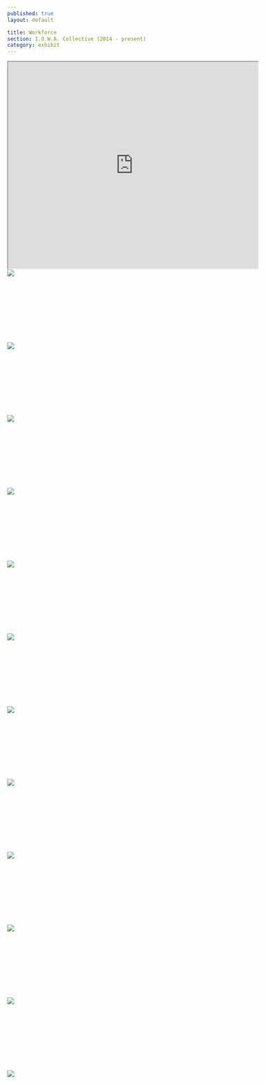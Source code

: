 ```yaml
---
published: true
layout: default

title: Workforce
section: I.O.W.A. Collective (2014 - present)
category: exhibit
---
```


<iframe src="https://docs.google.com/viewer?srcid=0Bydg1JXZmmwKY0VFVEdaVmJmUjA&pid=explorer&efh=false&a=v&chrome=false&embedded=true" width="580px" height="480px"></iframe>

<img src="https://i.imgur.com/qOL4XhKl.jpg">
<br><br>
<br><br>
<br><br>
<br><br>
<br><br>
<img src="https://i.imgur.com/Iim2d73l.jpg">
<br><br>
<br><br>
<br><br>
<br><br>
<br><br>
<img src="https://i.imgur.com/3bdiGS6l.jpg">
<br><br>
<br><br>
<br><br>
<br><br>
<br><br>
<img src="https://i.imgur.com/qWWDpoLl.jpg">
<br><br>
<br><br>
<br><br>
<br><br>
<br><br>
<img src="https://i.imgur.com/NMjOSG7l.jpg">
<br><br>
<br><br>
<br><br>
<br><br>
<br><br>
<img src="https://i.imgur.com/KsErIKXl.jpg">
<br><br>
<br><br>
<br><br>
<br><br>
<br><br>
<img src="https://i.imgur.com/O9IEwKNl.jpg">
<br><br>
<br><br>
<br><br>
<br><br>
<br><br>
<img src="https://i.imgur.com/jvJg65Fl.jpg">
<br><br>
<br><br>
<br><br>
<br><br>
<br><br>
<img src="https://i.imgur.com/YOzyMZsl.jpg">
<br><br>
<br><br>
<br><br>
<br><br>
<br><br>
<img src="https://i.imgur.com/ZRMBlwSl.jpg">
<br><br>
<br><br>
<br><br>
<br><br>
<br><br>
<img src="https://i.imgur.com/Ll6NMNRl.jpg">
<br><br>
<br><br>
<br><br>
<br><br>
<br><br>
<img src="https://i.imgur.com/SF9dBrPl.jpg">
<br><br>
<br><br>
<br><br>
<br><br>
<br><br>


